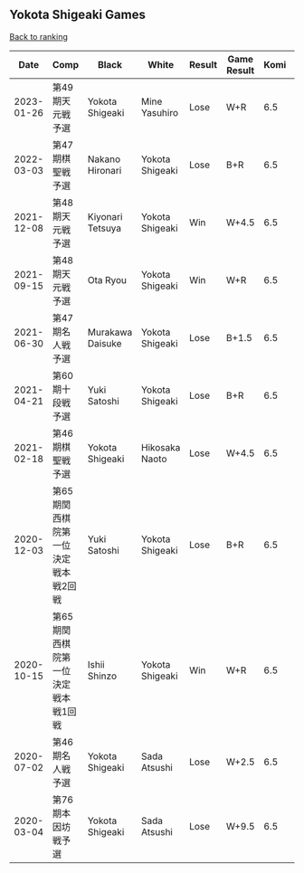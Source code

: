 ## Yokota Shigeaki Games

[Back to ranking](../../index.md)




| **Date** | **Comp** | **Black** | **White** | **Result** | **Game Result** | **Komi** | **Rating** | **Diff** | 
| --- | --- | --- | --- | --- | --- | --- | --- | --- |
| 2023-01-26 | 第49期天元戦予選 | Yokota Shigeaki | Mine Yasuhiro | Lose | W+R | 6.5 | 2241 | 0 | 
| 2022-03-03 | 第47期棋聖戦予選 | Nakano Hironari | Yokota Shigeaki | Lose | B+R | 6.5 | 2241 | -350 | 
| 2021-12-08 | 第48期天元戦予選 | Kiyonari Tetsuya | Yokota Shigeaki | Win | W+4.5 | 6.5 | 2591 | 481 | 
| 2021-09-15 | 第48期天元戦予選 | Ota Ryou | Yokota Shigeaki | Win | W+R | 6.5 | 2110 | -96 | 
| 2021-06-30 | 第47期名人戦予選 | Murakawa Daisuke | Yokota Shigeaki | Lose | B+1.5 | 6.5 | 2206 | 0 | 
| 2021-04-21 | 第60期十段戦予選 | Yuki Satoshi | Yokota Shigeaki | Lose | B+R | 6.5 | 2206 | 0 | 
| 2021-02-18 | 第46期棋聖戦予選 | Yokota Shigeaki | Hikosaka Naoto | Lose | W+4.5 | 6.5 | 2206 | 0 | 
| 2020-12-03 | 第65期関西棋院第一位決定戦本戦2回戦 | Yuki Satoshi | Yokota Shigeaki | Lose | B+R | 6.5 | 2206 | 0 | 
| 2020-10-15 | 第65期関西棋院第一位決定戦本戦1回戦 | Ishii Shinzo | Yokota Shigeaki | Win | W+R | 6.5 | 2206 | 62 | 
| 2020-07-02 | 第46期名人戦予選 | Yokota Shigeaki | Sada Atsushi | Lose | W+2.5 | 6.5 | 2144 | 205 | 
| 2020-03-04 | 第76期本因坊戦予選 | Yokota Shigeaki | Sada Atsushi | Lose | W+9.5 | 6.5 | 1939 | missing |




